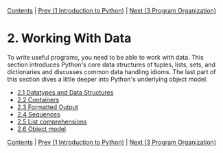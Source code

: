[Contents](../Contents.md) \| [Prev (1 Introduction to Python)](../01_Introduction/00_Overview.md) \| [Next (3 Program Organization)](../03_Program_organization/00_Overview.md)

# 2. Working With Data

To write useful programs, you need to be able to work with data.
This section introduces Python's core data structures of tuples,
lists, sets, and dictionaries and discusses common data handling
idioms.  The last part of this section dives a little deeper
into Python's underlying object model.

* [2.1 Datatypes and Data Structures](01_Datatypes.md)
* [2.2 Containers](02_Containers.md)
* [2.3 Formatted Output](03_Formatting.md)
* [2.4 Sequences](04_Sequences.md)
* [2.5 List comprehensions](05_List_comprehension.md)
* [2.6 Object model](06_Objects.md)

[Contents](../Contents.md) \| [Prev (1 Introduction to Python)](../01_Introduction/00_Overview.md) \| [Next (3 Program Organization)](../03_Program_organization/00_Overview.md)
